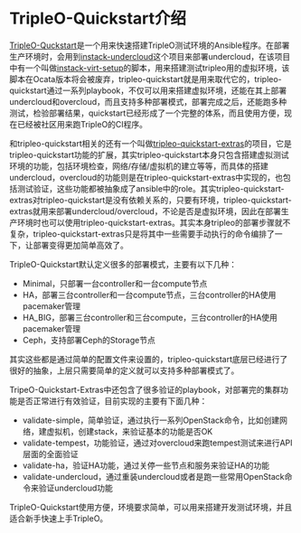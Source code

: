 # TripleO-Quickstart介绍

[TripleO-Quckstart](https://github.com/openstack/tripleo-quickstart)是一个用来快速搭建TripleO测试环境的Ansible程序。在部署生产环境时，会用到[instack-undercloud](https://github.com/openstack/instack-undercloud)这个项目来部署undercloud，在该项目中有一个叫做[instack-virt-setup](https://github.com/openstack/instack-undercloud/blob/master/scripts/instack-virt-setup)的脚本，用来搭建测试tripleo用的虚拟环境，该脚本在Ocata版本将会被废弃，tripleo-quickstart就是用来取代它的，tripleo-quickstart通过一系列playbook，不仅可以用来搭建虚拟环境，还能在其上部署undercloud和overcloud，而且支持多种部署模式，部署完成之后，还能跑多种测试，检验部署结果，quickstart已经形成了一个完整的体系，而且使用方便，现在已经被社区用来跑TripleO的CI程序。

和tripleo-quickstart相关的还有一个叫做[tripleo-quickstart-extras](https://github.com/openstack/tripleo-quickstart-extras)的项目，它是tripleo-quickstart功能的扩展，其实tripleo-quickstart本身只包含搭建虚拟测试环境的功能，包括环境检查，网络/存储/虚拟机的建立等等，而具体的搭建undercloud，overcloud的功能则是在tripleo-quickstart-extras中实现的，也包括测试验证，这些功能都被抽象成了ansible中的role。其实tripleo-quickstart-extras对tripleo-quickstart是没有依赖关系的，只要有环境，tripleo-quickstart-extras就用来部署undercloud/overcloud，不论是否是虚拟环境，因此在部署生产环境时也可以使用tripleo-quickstart-extras。其实本身tripleo的部署步骤就不复杂，tripleo-quickstart-extras只是将其中一些需要手动执行的命令编排了一下，让部署变得更加简单高效了。

TripleO-Quickstart默认定义很多的部署模式，主要有以下几种：

* Minimal，只部署一台controller和一台compute节点
* HA，部署三台controller和一台compute节点，三台controller的HA使用pacemaker管理
* HA\_BIG，部署三台controller和三台compute，三台controller的HA使用pacemaker管理
* Ceph，支持部署Ceph的Storage节点

其实这些都是通过简单的配置文件来设置的，tripleo-quickstart底层已经进行了很好的抽象，上层只需要简单的定义就可以支持多种部署模式了。

TripeO-Quickstart-Extras中还包含了很多验证的playbook，对部署完的集群功能是否正常进行有效验证，目前实现的主要有下面几种：

* validate-simple，简单验证，通过执行一系列OpenStack命令，比如创建网络，建虚拟机，创建stack，来验证基本的功能是否OK
* validate-tempest，功能验证，通过对overcloud来跑tempest测试来进行API层面的全面验证
* validate-ha，验证HA功能，通过关停一些节点和服务来验证HA的功能
* validate-undercloud，通过重装undercloud或者是跑一些常用OpenStack命令来验证undercloud功能

TripleO-Quickstart使用方便，环境要求简单，可以用来搭建开发测试环境，并且适合新手快速上手TripleO。

